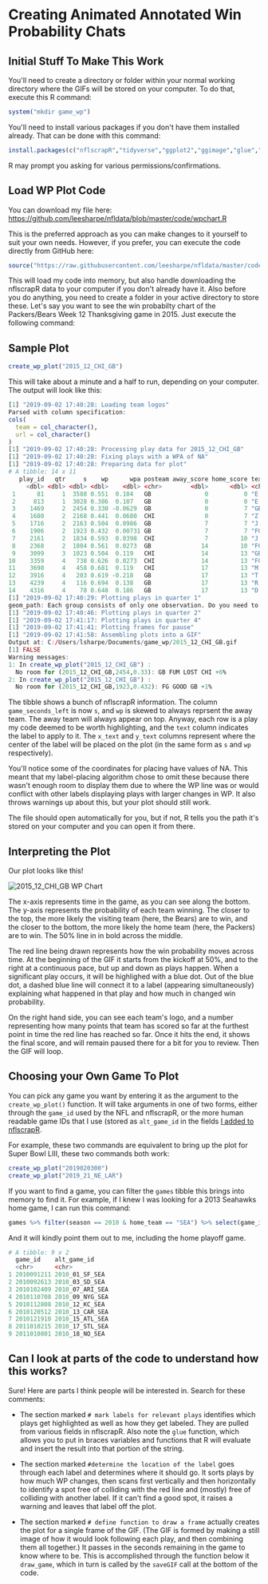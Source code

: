 # Creating Animated Annotated Win Probability Chats

## Initial Stuff To Make This Work

You'll need to create a directory or folder within your normal working directory where the GIFs will be stored on your computer. To do that, execute this R command:

``` r
system("mkdir game_wp")
```

You'll need to install various packages if you don't have them installed already. That can be done with this command:

``` r
install.packages(c("nflscrapR","tidyverse","ggplot2","ggimage","glue","animation"))
```

R may prompt you asking for various permissions/confirmations.

## Load WP Plot Code

You can download my file here: https://github.com/leesharpe/nfldata/blob/master/code/wpchart.R

This is the preferred approach as you can make changes to it yourself to suit your own needs. However, if you prefer, you can execute the code directly from GitHub here:

``` r
source("https://raw.githubusercontent.com/leesharpe/nfldata/master/code/wpchart.R")
```
This will load my code into memory, but also handle downloading the nflscrapR data to your computer if you don't already have it. Also before you do anything, you need to create a folder in your active directory to store these. Let's say you want to see the win probabilty chart of the Packers/Bears Week 12 Thanksgiving game in 2015. Just execute the following command:

## Sample Plot

``` r
create_wp_plot("2015_12_CHI_GB")
```

This will take about a minute and a half to run, depending on your computer. The output will look like this:

``` r
[1] "2019-09-02 17:40:28: Loading team logos"
Parsed with column specification:
cols(
  team = col_character(),
  url = col_character()
)
[1] "2019-09-02 17:40:28: Processing play data for 2015_12_CHI_GB"
[1] "2019-09-02 17:40:28: Fixing plays with a WPA of NA"
[1] "2019-09-02 17:40:28: Preparing data for plot"
# A tibble: 14 x 11
   play_id   qtr     s    wp      wpa posteam away_score home_score text                        x_text  y_text
     <dbl> <dbl> <dbl> <dbl>    <dbl> <chr>        <dbl>      <dbl> <chr>                        <dbl>   <dbl>
 1      81     1  3588 0.551  0.104   GB               0          0 "E.Lacy Rush\nGB +10%"        3588  0.251 
 2     813     1  3028 0.386  0.107   GB               0          0 "E.Lacy TD\nGB +11%"          3028  0.686 
 3    1469     2  2454 0.330 -0.0629  GB               0          7 "GB FUM LOST\nCHI +6%"          NA NA     
 4    1680     2  2168 0.441  0.0680  CHI              0          7 "Z.Miller TD\nCHI +7%"        2168  0.841 
 5    1716     2  2163 0.504  0.0986  GB               7          7 "J.Janis KR\nGB +10%"         2163  0.204 
 6    1906     2  1923 0.432  0.00731 GB               7          7 "FG GOOD\nGB +1%"               NA NA     
 7    2161     2  1834 0.593  0.0398  CHI              7         10 "J.Langford TD\nCHI +4%"      1834  0.0927
 8    2368     2  1804 0.561  0.0273  GB              14         10 "FG GOOD\nGB +3%"             2604  0.561 
 9    3099     3  1023 0.504  0.119   CHI             14         13 "GB PEN-DPI\nCHI +12%"        1023  0.304 
10    3359     4   738 0.626  0.0273  CHI             14         13 "FG GOOD\nCHI +3%"             738  0.126 
11    3698     4   458 0.681  0.119   CHI             17         13 "M.Mariani Catch\nCHI +12%"    458  0.481 
12    3916     4   203 0.619 -0.218   GB              17         13 "T.Porter INT\nCHI +22%"       203  0.319 
13    4239     4   116 0.694  0.138   GB              17         13 "R.Cobb Catch\nGB +14%"       2316  0.694 
14    4316     4    78 0.648  0.186   GB              17         13 "D.Adams Catch\nGB +19%"        78  0.148 
[1] "2019-09-02 17:40:29: Plotting plays in quarter 1"
geom_path: Each group consists of only one observation. Do you need to adjust the group aesthetic?
[1] "2019-09-02 17:40:46: Plotting plays in quarter 2"
[1] "2019-09-02 17:41:17: Plotting plays in quarter 4"
[1] "2019-09-02 17:41:41: Plotting frames for pause"
[1] "2019-09-02 17:41:58: Assembling plots into a GIF"
Output at: C:/Users/lsharpe/Documents/game_wp/2015_12_CHI_GB.gif
[1] FALSE
Warning messages:
1: In create_wp_plot("2015_12_CHI_GB") :
  No room for (2015_12_CHI_GB,2454,0.33): GB FUM LOST CHI +6%
2: In create_wp_plot("2015_12_CHI_GB") :
  No room for (2015_12_CHI_GB,1923,0.432): FG GOOD GB +1%
```

The tibble shows a bunch of nflscrapR information. The column `game_seconds_left` is now `s`, and `wp` is skewed to always reprsent the away team. The away team will always appear on top. Anyway, each row is a play my code deemed to be worth highlighting, and the `text` column indicates the label to apply to it. The `x_text` and `y_text` columns represent where the center of the label will be placed on the plot (in the same form as `s` and `wp` respectively).

You'll notice some of the coordinates for placing have values of NA. This meant that my label-placing algorithm chose to omit these because there wasn't enough room to display them due to where the WP line was or would conflict with other labels displaying plays with larger changes in WP. It also throws warnings up about this, but your plot should still work.

The file should open automatically for you, but if not, R tells you the path it's stored on your computer and you can open it from there.

## Interpreting the Plot

Our plot looks like this!

![2015_12_CHI_GB WP Chart](http://www.habitatring.com/2015_12_CHI_GB.gif)

The x-axis represents time in the game, as you can see along the bottom. The y-axis represents the probability of each team winning. The closer to the top, the more likely the visiting team (here, the Bears) are to win, and the closer to the bottom, the more likely the home team (here, the Packers) are to win. The 50% line in in bold across the middle.

The red line being drawn represents how the win probability moves across time. At the beginning of the GIF it starts from the kickoff at 50%, and to the right at a continuous pace, but up and down as plays happen. When a significant play occurs, it will be highlighed with a blue dot. Out of the blue dot, a dashed blue line will connect it to a label (appearing simultaneously) explaining what happened in that play and how much in changed win probability.

On the right hand side, you can see each team's logo, and a number representing how many points that team has scored so far at the furthest point in time the red line has reached so far. Once it hits the end, it shows the final score, and will remain paused there for a bit for you to review. Then the GIF will loop.

## Choosing your Own Game To Plot

You can pick any game you want by entering it as the argument to the `create_wp_plot()` function. It will take arguments in one of two forms, either through the `game_id` used by the NFL and nflscrapR, or the more human readable game IDs that I use (stored as `alt_game_id` in the fields [I added to nflscrapR](https://github.com/leesharpe/nfldata/blob/master/UPDATING-NFLSCRAPR.md).

For example, these two commands are equivalent to bring up the plot for Super Bowl LIII, these two commands both work:

``` r
create_wp_plot("2019020300")
create_wp_plot("2019_21_NE_LAR")
```

If you want to find a game, you can filter the `games` tibble this brings into memory to find it. For example, if I knew I was looking for a 2013 Seahawks home game, I can run this command:

``` r
games %>% filter(season == 2010 & home_team == "SEA") %>% select(game_id,alt_game_id)
```

And it will kindly point them out to me, including the home playoff game.

``` r
# A tibble: 9 x 2
  game_id    alt_game_id    
  <chr>      <chr>          
1 2010091211 2010_01_SF_SEA 
2 2010092613 2010_03_SD_SEA 
3 2010102409 2010_07_ARI_SEA
4 2010110708 2010_09_NYG_SEA
5 2010112808 2010_12_KC_SEA 
6 2010120512 2010_13_CAR_SEA
7 2010121910 2010_15_ATL_SEA
8 2011010215 2010_17_STL_SEA
9 2011010801 2010_18_NO_SEA
```

## Can I look at parts of the code to understand how this works?

Sure! Here are parts I think people will be interested in. Search for these comments:

- The section marked `# mark labels for relevant plays` identifies which plays get highlighted as well as how they get labeled. They are pulled from various fields in nflscrapR. Also note the `glue` function, which allows you to put in braces variables and functions that R will evaluate and insert the result into that portion of the string.

- The section marked `#determine the location of the label` goes through each label and determines where it should go. It sorts plays by how much WP changes, then scans first vertically and then horizontally to identify a spot free of colliding with the red line and (mostly) free of colliding with another label. If it can't find a good spot, it raises a warning and leaves that label off the plot.

- The section marked `# define function to draw a frame` actually creates the plot for a single frame of the GIF. (The GIF is formed by making a still image of how it would look following each play, and then combining them all together.) It passes in the seconds remaining in the game to know where to be. This is accomplished through the function below it `draw_game`, which in turn is called by the `saveGIF` call at the bottom of the code.
